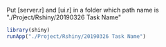 Put [server.r] and [ui.r] in a folder which path name is "./Project/Rshiny/20190326 Task Name"

```r
library(shiny)
runApp("./Project/Rshiny/20190326 Task Name")
```

